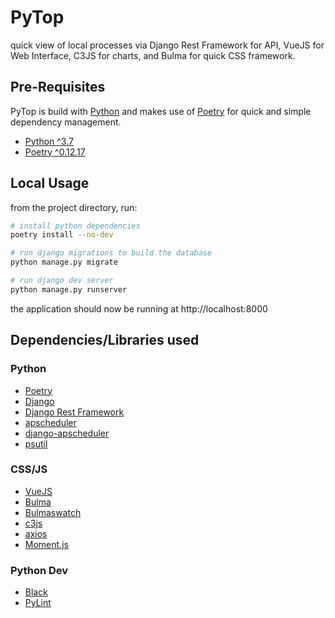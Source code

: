 # PyTop

quick view of local processes via Django Rest Framework for API, VueJS for Web Interface, C3JS for charts, and Bulma for quick CSS framework. 

## Pre-Requisites

PyTop is build with [Python](https://www.python.org/) and makes use of [Poetry](https://poetry.eustace.io/) for quick and simple dependency management.

- [Python ^3.7](https://www.python.org/)
- [Poetry ^0.12.17](https://poetry.eustace.io/)

## Local Usage

from the project directory, run:

```bash
# install python dependencies
poetry install --no-dev

# run django migrations to build the database
python manage.py migrate

# run django dev server
python manage.py runserver
```

the application should now be running at http://localhost:8000


## Dependencies/Libraries used

### Python 

- [Poetry](https://poetry.eustace.io/)
- [Django](https://www.djangoproject.com/)
- [Django Rest Framework](https://www.django-rest-framework.org/)
- [apscheduler](https://github.com/agronholm/apscheduler)
- [django-apscheduler](https://github.com/jarekwg/django-apscheduler)
- [psutil](https://github.com/giampaolo/psutil)

### CSS/JS

- [VueJS](https://vuejs.org/)
- [Bulma](https://bulma.io/)
- [Bulmaswatch](https://jenil.github.io/bulmaswatch/)
- [c3js](https://c3js.org/)
- [axios](https://github.com/axios/axios)
- [Moment.js](https://momentjs.com/)


### Python Dev 

- [Black](https://github.com/psf/black)
- [PyLint](https://github.com/PyCQA/pylint)